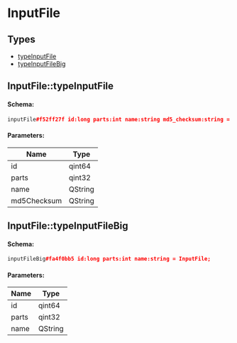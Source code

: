 # InputFile

## Types

* [typeInputFile](#inputfiletypeinputfile)
* [typeInputFileBig](#inputfiletypeinputfilebig)

## InputFile::typeInputFile

#### Schema:

```c++
inputFile#f52ff27f id:long parts:int name:string md5_checksum:string = InputFile;
```

#### Parameters:

|Name|Type|
|----|----|
|id|qint64|
|parts|qint32|
|name|QString|
|md5Checksum|QString|

## InputFile::typeInputFileBig

#### Schema:

```c++
inputFileBig#fa4f0bb5 id:long parts:int name:string = InputFile;
```

#### Parameters:

|Name|Type|
|----|----|
|id|qint64|
|parts|qint32|
|name|QString|

